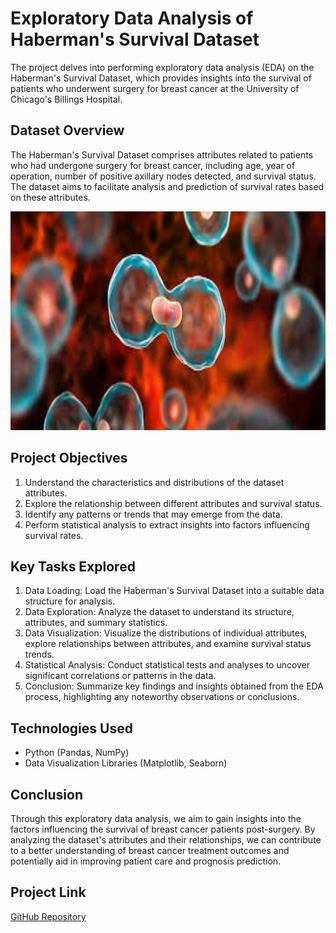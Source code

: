 # Exploratory Data Analysis of Haberman's Survival Dataset

The project delves into performing exploratory data analysis (EDA) on the Haberman's Survival Dataset, which provides insights into the survival of patients who underwent surgery for breast cancer at the University of Chicago's Billings Hospital.

## Dataset Overview
The Haberman's Survival Dataset comprises attributes related to patients who had undergone surgery for breast cancer, including age, year of operation, number of positive axillary nodes detected, and survival status. The dataset aims to facilitate analysis and prediction of survival rates based on these attributes.
 
 <p align="center">
  <img width="600" height="350" src="images.jpeg">
</p>

## Project Objectives
1. Understand the characteristics and distributions of the dataset attributes.
2. Explore the relationship between different attributes and survival status.
3. Identify any patterns or trends that may emerge from the data.
4. Perform statistical analysis to extract insights into factors influencing survival rates.

## Key Tasks Explored
1. Data Loading: Load the Haberman's Survival Dataset into a suitable data structure for analysis.
2. Data Exploration: Analyze the dataset to understand its structure, attributes, and summary statistics.
3. Data Visualization: Visualize the distributions of individual attributes, explore relationships between attributes, and examine survival status trends.
4. Statistical Analysis: Conduct statistical tests and analyses to uncover significant correlations or patterns in the data.
5. Conclusion: Summarize key findings and insights obtained from the EDA process, highlighting any noteworthy observations or conclusions.

## Technologies Used
- Python (Pandas, NumPy)
- Data Visualization Libraries (Matplotlib, Seaborn)

  
## Conclusion
Through this exploratory data analysis, we aim to gain insights into the factors influencing the survival of breast cancer patients post-surgery. By analyzing the dataset's attributes and their relationships, we can contribute to a better understanding of breast cancer treatment outcomes and potentially aid in improving patient care and prognosis prediction.

## Project Link
[GitHub Repository](https://github.com/SantanuDutta1/Haberman-Data-Analysis-python/blob/main/EDA_Haberman_.ipynb)
